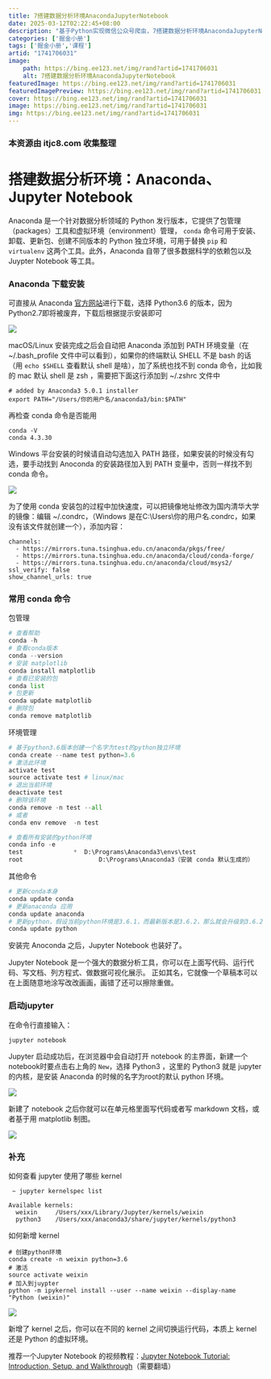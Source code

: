 ```yaml
---
title: 7搭建数据分析环境AnacondaJupyterNotebook
date: 2025-03-12T02:22:45+08:00
description: "基于Python实现微信公众号爬虫，7搭建数据分析环境AnacondaJupyterNotebook"
categories: ['掘金小册']
tags: ['掘金小册','课程']
artid: "1741706031"
image:
    path: https://bing.ee123.net/img/rand?artid=1741706031
    alt: 7搭建数据分析环境AnacondaJupyterNotebook
featuredImage: https://bing.ee123.net/img/rand?artid=1741706031
featuredImagePreview: https://bing.ee123.net/img/rand?artid=1741706031
cover: https://bing.ee123.net/img/rand?artid=1741706031
image: https://bing.ee123.net/img/rand?artid=1741706031
img: https://bing.ee123.net/img/rand?artid=1741706031
---
```


### 本资源由 itjc8.com 收集整理
# 搭建数据分析环境：Anaconda、Jupyter Notebook
Anaconda 是一个针对数据分析领域的 Python 发行版本，它提供了包管理（packages）工具和虚拟环境（environment）管理， `conda` 命令可用于安装、卸载、更新包、创建不同版本的 Python 独立环境，可用于替换 `pip` 和 `virtualenv` 这两个工具。此外，Anaconda 自带了很多数据科学的依赖包以及Juypter Notebook 等工具。


### Anaconda 下载安装

可直接从 Anaconda [官方网站](https://www.anaconda.com/download/)进行下载，选择 Python3.6 的版本，因为 Python2.7即将被废弃，下载后根据提示安装即可


![](https://user-gold-cdn.xitu.io/2018/1/7/160cc8346a38b48e?w=748&h=417&f=png&s=70931)



macOS/Linux 安装完成之后会自动把 Anaconda 添加到 PATH 环境变量（在 ~/.bash_profile 文件中可以看到），如果你的终端默认 SHELL 不是 bash 的话（用 `echo $SHELL` 查看默认 shell 是啥），加了系统也找不到 conda 命令，比如我的 mac 默认 shell 是 zsh ，需要把下面这行添加到 ~/.zshrc 文件中

```
# added by Anaconda3 5.0.1 installer
export PATH="/Users/你的用户名/anaconda3/bin:$PATH"
```

再检查 conda 命令是否能用

```
conda -V
conda 4.3.30
```

Windows 平台安装的时候请自动勾选加入 PATH 路径，如果安装的时候没有勾选，要手动找到 Anoconda 的安装路径加入到 PATH 变量中，否则一样找不到 conda 命令。


![](https://user-gold-cdn.xitu.io/2018/1/7/160cc8307b95901c?w=499&h=387&f=png&s=21224)

为了使用 conda 安装包的过程中加快速度，可以把镜像地址修改为国内清华大学的镜像：编辑  ~/.condrc，（Windows 是在C:\Users\你的用户名\.condrc，如果没有该文件就创建一个），添加内容：
```
channels:
  - https://mirrors.tuna.tsinghua.edu.cn/anaconda/pkgs/free/
  - https://mirrors.tuna.tsinghua.edu.cn/anaconda/cloud/conda-forge/
  - https://mirrors.tuna.tsinghua.edu.cn/anaconda/cloud/msys2/
ssl_verify: false
show_channel_urls: true

```


### 常用 conda 命令

包管理

```python
# 查看帮助
conda -h 
# 查看conda版本
conda --version
# 安装 matplotlib 
conda install matplotlib
# 查看已安装的包
conda list 
# 包更新
conda update matplotlib
# 删除包
conda remove matplotlib
```

环境管理

```python
# 基于python3.6版本创建一个名字为test的python独立环境
conda create --name test python=3.6 
# 激活此环境
activate test  
source activate test # linux/mac
# 退出当前环境
deactivate test 
# 删除该环境
conda remove -n test --all
# 或者 
conda env remove  -n test

# 查看所有安装的python环境
conda info -e
test              *  D:\Programs\Anaconda3\envs\test
root                     D:\Programs\Anaconda3（安装 conda 默认生成的）

```

其他命令

```python
# 更新conda本身
conda update conda
# 更新anaconda 应用
conda update anaconda
# 更新python，假设当前python环境是3.6.1，而最新版本是3.6.2，那么就会升级到3.6.2
conda update python
```


安装完 Anoconda 之后，Jupyter Notebook 也装好了。


Jupyter Notebook 是一个强大的数据分析工具，你可以在上面写代码、运行代码、写文档、列方程式、做数据可视化展示。 正如其名，它就像一个草稿本可以在上面随意地涂写改改画画，画错了还可以擦除重做。

### 启动jupyter
在命令行直接输入：
```
jupyter notebook
```

Jupyter 启动成功后，在浏览器中会自动打开 notebook 的主界面，新建一个notebook时要点击右上角的 `New`，选择 Python3 ，这里的 Python3 就是 jupyter 的内核，是安装 Anaconda 的时候的名字为root的默认 python 环境。


![](https://user-gold-cdn.xitu.io/2018/1/7/160cc83cabb5d763?w=1251&h=500&f=gif&s=530756)


新建了 notebook 之后你就可以在单元格里面写代码或者写 markdown 文档，或者基于用 matplotlib 制图。



![](https://user-gold-cdn.xitu.io/2018/1/7/160cc83ff1e148dc?w=1292&h=544&f=png&s=60523)


### 补充

如何查看 jupyter 使用了哪些 kernel

```
 ~ jupyter kernelspec list

Available kernels:
  weixin     /Users/xxx/Library/Jupyter/kernels/weixin
  python3    /Users/xxx/anaconda3/share/jupyter/kernels/python3
```

如何新增 kernel

```
# 创建python环境
conda create -n weixin python=3.6 
# 激活
source activate weixin
# 加入到juypter
python -m ipykernel install --user --name weixin --display-name "Python (weixin)"

```

![](https://user-gold-cdn.xitu.io/2018/1/7/160cc849749ca1a9?w=645&h=319&f=png&s=21108)

新增了 kernel 之后，你可以在不同的 kernel 之间切换运行代码，本质上 kernel 还是 Python 的虚拟环境。


推荐一个Jupyter Notebook 的视频教程：[Jupyter Notebook Tutorial: Introduction, Setup, and Walkthrough](https://www.youtube.com/watch?v=HW29067qVWk)（需要翻墙）